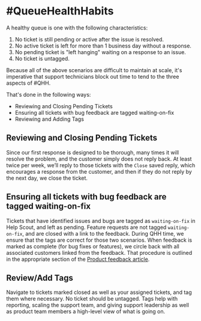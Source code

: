 # \#QueueHealthHabits

A healthy queue is one with the following characteristics:

1. No ticket is still pending or active after the issue is resolved.
2. No active ticket is left for more than 1 business day without a response.
3. No pending ticket is "left hanging" waiting on a response to an issue.
4. No ticket is untagged.

Because all of the above scenarios are difficult to maintain at scale, it's imperative that support technicians block out time to tend to the three aspects of \#QHH.

That's done in the following ways:

* Reviewing and Closing Pending Tickets
* Ensuring all tickets with bug feedback are tagged waiting-on-fix
* Reviewing and Adding Tags

## Reviewing and Closing Pending Tickets

Since our first response is designed to be thorough, many times it will resolve the problem, and the customer simply does not reply back. At least twice per week, we’ll reply to those tickets with the `Close` saved reply, which encourages a response from the customer, and then if they do not reply by the next day, we close the ticket.

## Ensuring all tickets with bug feedback are tagged waiting-on-fix

Tickets that have identified issues and bugs are tagged as `waiting-on-fix` in Help Scout, and left as pending. Feature requests are not tagged `waiting-on-fix`, and are closed with a link to the feedback. During QHH time, we ensure that the tags are correct for those two scenarios. When feedback is marked as complete \(for bug fixes or features\), we circle back with all associated customers linked from the feedback. That procedure is outlined in the appropriate section of the [Product feedback article](/contributing-product-feedback#delivering-development-team-feedback-to-customers).

## Review/Add Tags

Navigate to tickets marked closed as well as your assigned tickets, and tag them where necessary. No ticket should be untagged. Tags help with reporting, scaling the support team, and giving support leadership as well as product team members a high-level view of what is going on.

